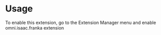 # Usage

To enable this extension, go to the Extension Manager menu and enable omni.isaac.franka extension